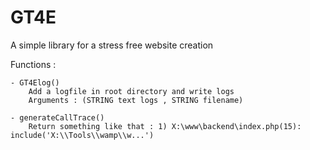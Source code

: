 # GT4E
A simple library for a stress free website creation

Functions :
	
	- GT4Elog() 
		Add a logfile in root directory and write logs
		Arguments : (STRING text logs , STRING filename)

	- generateCallTrace()
		Return something like that : 1) X:\www\backend\index.php(15): include('X:\\Tools\\wamp\\w...')

	
